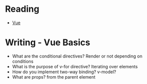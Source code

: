 # Reading

- [Vue](https://vuejs.org/v2/guide/)

# Writing - Vue Basics

- What are the conditional directives?
  Render or not depending on conditions
- What is the purpose of v-for directive?
  Iterating over elements
- How do you implement two-way binding?
  v-model?
- What are props?
  from the parent element
